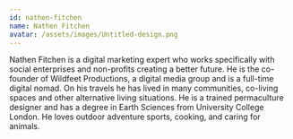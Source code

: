 ```yaml
---
id: nathen-fitchen
name: Nathen Fitchen
avatar: /assets/images/Untitled-design.png
---
```


Nathen Fitchen is a digital marketing expert who works specifically with social enterprises and non-profits creating a better future. He is the co-founder of Wildfeet Productions, a digital media group and is a full-time digital nomad. On his travels he has lived in many communities, co-living spaces and other alternative living situations. He is a trained permaculture designer and has a degree in Earth Sciences from University College London. He loves outdoor adventure sports, cooking, and caring for animals.
